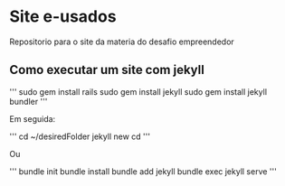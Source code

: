 # Site e-usados

Repositorio para o site da materia do desafio empreendedor

## Como executar um site com jekyll

'''
sudo gem install rails
sudo gem install jekyll
sudo gem install jekyll bundler
'''

Em seguida:

'''
cd ~/desiredFolder
jekyll new <foldername>
cd <foldername>
'''

Ou

'''
bundle init
bundle install
bundle add jekyll
bundle exec jekyll serve
'''
